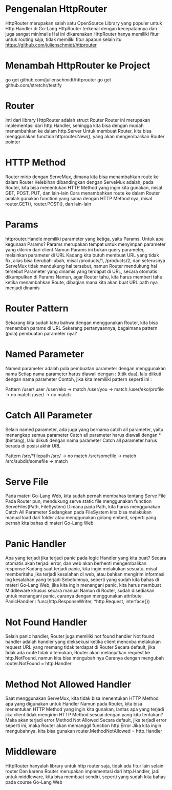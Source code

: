 # Pengenalan HttpRouter

HttpRouter merupakan salah satu OpenSource Library yang populer untuk Http Handler di Go-Lang
HttpRouter terkenal dengan kecepatannya dan juga sangat minimalis
Hal ini dikarenakan HttpRouter hanya memiliki fitur untuk routing saja, tidak memiliki fitur apapun selain itu
https://github.com/julienschmidt/httprouter

# Menambah HttpRouter ke Project

go get github.com/julienschmidt/httprouter
go get github.com/stretchr/testify

# Router

Inti dari library HttpRouter adalah struct Router
Router ini merupakan implementasi dari http.Handler, sehingga kita bisa dengan mudah menambahkan ke dalam http.Server
Untuk membuat Router, kita bisa menggunakan function httprouter.New(), yang akan mengembalikan Router pointer

# HTTP Method

Router mirip dengan ServeMux, dimana kita bisa menambahkan route ke dalam Router
Kelebihan dibandingkan dengan ServeMux adalah, pada Router, kita bisa menentukan HTTP Method yang ingin kita gunakan, misal GET, POST, PUT, dan lain-lain
Cara menambahkan route ke dalam Router adalah gunakan function yang sama dengan HTTP Method nya, misal router.GET(), router.POST(), dan lain-lain

# Params

httprouter.Handle memiliki parameter yang ketiga, yaitu Params. Untuk apa kegunaan Params?
Params merupakan tempat untuk menyimpan parameter yang dikirim dari client
Namun Params ini bukan query parameter, melainkan parameter di URL
Kadang kita butuh membuat URL yang tidak fix, alias bisa berubah-ubah, misal /products/1, /products/2, dan seterusnya
ServeMux tidak mendukung hal tersebut, namun Router mendukung hal tersebut
Parameter yang dinamis yang terdapat di URL, secara otomatis dikumpulkan di Params
Namun, agar Router tahu, kita harus memberi tahu ketika menambahkan Route, dibagian mana kita akan buat URL path nya menjadi dinamis

# Router Pattern

Sekarang kita sudah tahu bahwa dengan menggunakan Router, kita bisa menambah params di URL
Sekarang pertanyaannya, bagaimana pattern (pola) pembuatan parameter nya?

# Named Parameter

Named parameter adalah pola pembuatan parameter dengan menggunakan nama
Setiap nama parameter harus diawali dengan : (titik dua), lalu diikuti dengan nama parameter
Contoh, jika kita memiliki pattern seperti ini :

Pattern /user/:user
/user/eko -> match
/user/you -> match
/user/eko/profile -> no match
/user/ -> no match

# Catch All Parameter

Selain named parameter, ada juga yang bernama catch all parameter, yaitu menangkap semua parameter
Catch all parameter harus diawali dengan \* (bintang), lalu diikuti dengan nama parameter
Catch all parameter harus berada di posisi akhir URL

Pattern /src/\*filepath
/src/ -> no match
/src/somefile -> match
/src/subdir/somefile -> match

# Serve File

Pada materi Go-Lang Web, kita sudah pernah membahas tentang Serve File
Pada Router pun, mendukung serve static file menggunakan function ServeFiles(Path, FileSystem)
Dimana pada Path, kita harus menggunakan Catch All Parameter
Sedangkan pada FileSystem kita bisa melakukan manual load dari folder atau menggunakan golang embed, seperti yang pernah kita bahas di materi Go-Lang Web

# Panic Handler

Apa yang terjadi jika terjadi panic pada logic Handler yang kita buat?
Secara otomatis akan terjadi error, dan web akan berhenti mengembalikan response
Kadang saat terjadi panic, kita ingin melakukan sesuatu, misal memberitahu jika terjadi kesalahan di web, atau bahkan mengirim informasi log kesalahan yang terjadi
Sebelumnya, seperti yang sudah kita bahas di materi Go-Lang Web, jika kita ingin menangani panic, kita harus membuat Middleware khusus secara manual
Namun di Router, sudah disediakan untuk menangani panic, caranya dengan menggunakan attribute PanicHandler : func(http.ResponseWriter, \*http.Request, interface{})

# Not Found Handler

Selain panic handler, Router juga memiliki not found handler
Not found handler adalah handler yang dieksekusi ketika client mencoba melakukan request URL yang memang tidak terdapat di Router
Secara default, jika tidak ada route tidak ditemukan, Router akan melanjutkan request ke http.NotFound, namun kita bisa mengubah nya
Caranya dengan mengubah router.NotFound = http.Handler

# Method Not Allowed Handler

Saat menggunakan ServeMux, kita tidak bisa menentukan HTTP Method apa yang digunakan untuk Handler
Namun pada Router, kita bisa menentukan HTTP Method yang ingin kita gunakan, lantas apa yang terjadi jika client tidak mengirim HTTP Method sesuai dengan yang kita tentukan?
Maka akan terjadi error Method Not Allowed
Secara default, jika terjadi error seperti ini, maka Router akan memanggil function http.Error
Jika kita ingin mengubahnya, kita bisa gunakan router.MethodNotAllowed = http.Handler

# Middleware

HttpRouter hanyalah library untuk http router saja, tidak ada fitur lain selain router
Dan karena Router merupakan implementasi dari http.Handler, jadi untuk middleware, kita bisa membuat sendiri, seperti yang sudah kita bahas pada course Go-Lang Web

